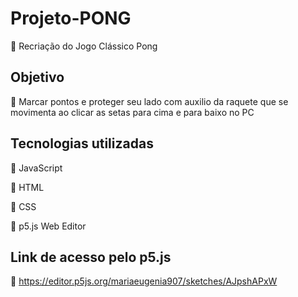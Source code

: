 # Projeto-PONG
:round_pushpin: Recriação do Jogo Clássico Pong

## Objetivo
:tennis: Marcar pontos e proteger seu lado com auxilio da raquete que se movimenta ao clicar as setas para cima e para baixo no PC

## Tecnologias utilizadas
:pushpin: JavaScript

:pushpin: HTML

:pushpin: CSS

:pushpin: p5.js Web Editor

## Link de acesso pelo p5.js

:paperclip: https://editor.p5js.org/mariaeugenia907/sketches/AJpshAPxW
